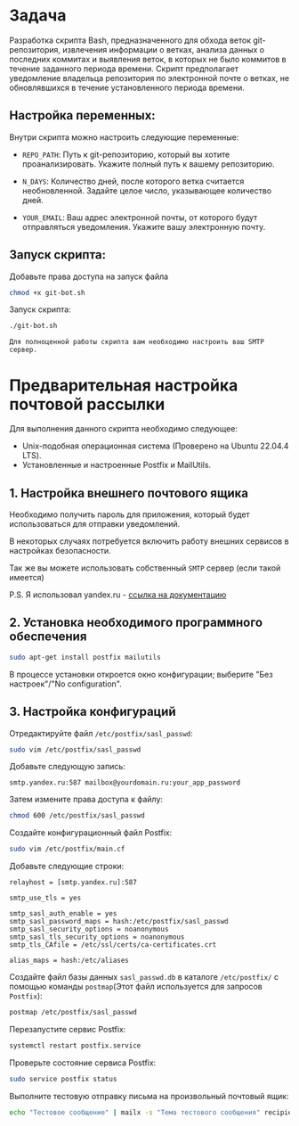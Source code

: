 # Задача

Разработка скрипта Bash, предназначенного для обхода веток git-репозитория, извлечения информации о ветках, анализа данных о последних коммитах и выявления веток, в которых не было коммитов в течение заданного периода времени. Скрипт предполагает уведомление владельца репозитория по электронной почте о ветках, не обновлявшихся в течение установленного периода времени.

## Настройка переменных:

Внутри скрипта можно настроить следующие переменные:

- `REPO_PATH`: Путь к git-репозиторию, который вы хотите проанализировать. Укажите полный путь к вашему репозиторию.

- `N_DAYS`: Количество дней, после которого ветка считается необновленной. Задайте целое число, указывающее количество дней.

- `YOUR_EMAIL`: Ваш адрес электронной почты, от которого будут отправляться уведомления. Укажите вашу электронную почту.

## Запуск скрипта:

Добавьте права доступа на запуск файла

```bash
chmod +x git-bot.sh
```

Запуск скрипта:

```bash
./git-bot.sh
```

`Для полноценной работы скрипта вам необходимо настроить ваш SMTP сервер.`

# Предварительная настройка почтовой рассылки

Для выполнения данного скрипта необходимо следующее:

- Unix-подобная операционная система (Проверено на Ubuntu 22.04.4 LTS).
- Установленные и настроенные Postfix и MailUtils.

## 1. Настройка внешнего почтового ящика

Необходимо получить пароль для приложения, который будет использоваться для отправки уведомлений.

В некоторых случаях потребуется включить работу внешних сервисов в настройках безопасности.

Так же вы можете использовать собственный `SMTP` сервер (если такой имеется)

P.S. Я использовал yandex.ru - [ссылка на документацию](https://yandex.ru/support/mail/mail-clients/others.html)

## 2. Установка необходимого программного обеспечения

```bash
sudo apt-get install postfix mailutils
```

В процессе установки откроется окно конфигурации; выберите "Без настроек"/"No configuration".

## 3. Настройка конфигураций

Отредактируйте файл `/etc/postfix/sasl_passwd`:

```bash
sudo vim /etc/postfix/sasl_passwd
```

Добавьте следующую запись:

```vim
smtp.yandex.ru:587 mailbox@yourdomain.ru:your_app_password
```

Затем измените права доступа к файлу:

```bash
chmod 600 /etc/postfix/sasl_passwd
```

Создайте конфигурационный файл Postfix:

```bash
sudo vim /etc/postfix/main.cf
```

Добавьте следующие строки:

```properties
relayhost = [smtp.yandex.ru]:587

smtp_use_tls = yes

smtp_sasl_auth_enable = yes
smtp_sasl_password_maps = hash:/etc/postfix/sasl_passwd
smtp_sasl_security_options = noanonymous
smtp_sasl_tls_security_options = noanonymous
smtp_tls_CAfile = /etc/ssl/certs/ca-certificates.crt

alias_maps = hash:/etc/aliases
```

Создайте файл базы данных `sasl_passwd.db` в каталоге `/etc/postfix/` с помощью команды `postmap`(Этот файл используется для запросов `Postfix`):

```bash
postmap /etc/postfix/sasl_passwd
```

Перезапустите сервис Postfix:

```bash
systemctl restart postfix.service
```

Проверьте состояние сервиса Postfix:

```bash
sudo service postfix status
```

Выполните тестовую отправку письма на произвольный почтовый ящик:

```bash
echo "Тестовое сообщение" | mailx -s "Тема тестового сообщения" recipient@domain -aFrom:mailbox@yourdomain.ru
```